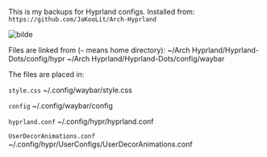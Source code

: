 This is my backups for Hyprland configs. Installed from: `https://github.com/JaKooLit/Arch-Hyprland`

![bilde](https://github.com/user-attachments/assets/1b80f75e-55db-4124-ad28-34eb54d2552c)


Files are linked from (`~` means home directory): 
~/Arch Hyprland/Hyprland-Dots/config/hypr
~/Arch Hyprland/Hyprland-Dots/config/waybar

The files are placed in:

`style.css`
~/.config/waybar/style.css

`config`
~/.config/waybar/config

`hyprland.conf`
~/.config/hypr/hyprland.conf

`UserDecorAnimations.conf`
~/.config/hypr/UserConfigs/UserDecorAnimations.conf
